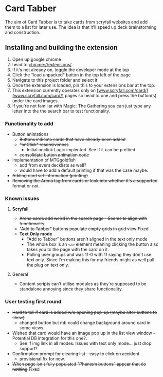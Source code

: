# Card Tabber

The aim of Card Tabber is to take cards from scryfall websites and add them to a list for later use. The idea is that it'll speed up deck brainstorming and construction.

## Installing and building the extension

1. Open up google chrome
2. head to [chrome://extensions/](chrome://extensions/)
3. If it's not already on, toggle the developer mode at the top
4. Click the "load unpacked" button in the top left of the page
5. Navigate to this project folder and select it.
6. Once the extension is loaded, pin this to your extensions bar at the top.
7. This extension currently operates only on [www.scryfall.com/card/](www.scryfall.com/card/) pages so head to one and press the button(s) under the card images.
8. If you're not familiar with Magic: The Gathering you can just type any letter into the the search bar to test functionality.

### Functionality to add

* Button animations
    * ~~Buttons indicate cards that have already been added~~
    * ~~"onClick" resonsiveness~~
        * Initial onclick Logic implented. See if it can be prettied
    * ~~consolidate button animation code~~
* Implementation of MTGgoldfish
    * add from event decklists as well?
    * would have to add a default printing if that was the case maybe.
* ~~Adding card set information (printing)~~
* ~~Removing the Arena tag from cards or look into whether it's a supported format or not.~~

### Known issues

1. **Scryfall**
    * ~~Arena cards add weird in the search page - Seems to align with functionality~~
    * ~~"Add to Tabber" buttons populate empty grids in grid view~~ Fixed
    * **Text Only mode**
        * "Add to Tabber" buttons aren't aligned in the text only mode
        * The whole box is an `<a>` element meaning clicking the button also takes you to the page with the card on it.
        * Polling user groups and was 11-0 with 11 saying they don't use text only. Since I'm making this for my friends might as well pull the plug on text only.
    
2. General
    * Content scripts can't utilise modules as they're supposed to be standalone annoying since they share functionality.


### User testing first round

* ~~Hard to tell if card is added w/o opening pop-up (maybe alter buttons to show)~~
    * changed button but mb could change background around card in some views.
* Wished that card would have an image pop up in the list view window - Potential DB integration for this one?.
    * See if img link in all modes. Issues with text only mode... just drop support?
* ~~Confirmation prompt for clearing list - easy to click on accident~~
    * provisional fix for now.
* ~~When page isn't fully populated "Phantom buttons" appear that do nothing~~ Fixed